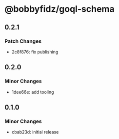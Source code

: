 # @bobbyfidz/goql-schema

## 0.2.1

### Patch Changes

- 2c8f876: fix publishing

## 0.2.0

### Minor Changes

- 1dee66e: add tooling

## 0.1.0

### Minor Changes

- cbab23d: initial release

